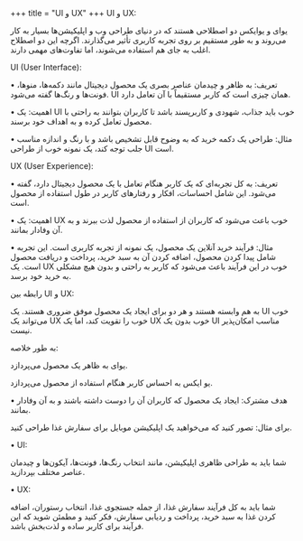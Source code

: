 +++
title = "UI و UX"
+++
UI و UX:

یوای و یوایکس دو اصطلاحی هستند که در دنیای طراحی وب و اپلیکیشن‌ها بسیار به کار می‌روند و به طور مستقیم بر روی تجربه کاربری تأثیر می‌گذارند. اگرچه این دو اصطلاح اغلب به جای هم استفاده می‌شوند، اما تفاوت‌های مهمی دارند.

UI (User Interface):

• تعریف: به ظاهر و چیدمان عناصر بصری یک محصول دیجیتال مانند دکمه‌ها، منو‌ها، فونت‌ها و رنگ‌ها گفته می‌شود. UI همان چیزی است که کاربر مستقیماً با آن تعامل دارد.

• اهمیت: یک UI خوب باید جذاب، شهودی و کاربرپسند باشد تا کاربران بتوانند به راحتی با محصول تعامل کرده و به اهداف خود برسند.

• مثال: طراحی یک دکمه خرید که به وضوح قابل تشخیص باشد و با رنگ و اندازه مناسب جلب توجه کند، یک نمونه خوب از طراحی UI است.

UX (User Experience):

• تعریف: به کل تجربه‌ای که یک کاربر هنگام تعامل با یک محصول دیجیتال دارد، گفته می‌شود. این شامل احساسات، افکار و رفتارهای کاربر در طول استفاده از محصول است.

• اهمیت: یک UX خوب باعث می‌شود که کاربران از استفاده از محصول لذت ببرند و به آن وفادار بمانند.

• مثال: فرآیند خرید آنلاین یک محصول، یک نمونه از تجربه کاربری است. این تجربه شامل پیدا کردن محصول، اضافه کردن آن به سبد خرید، پرداخت و دریافت محصول است. یک UX خوب در این فرآیند باعث می‌شود که کاربر به راحتی و بدون هیچ مشکلی به خرید خود برسد.

رابطه بین UI و UX:

به هم وابسته هستند و هر دو برای ایجاد یک محصول موفق ضروری هستند. یک UI خوب می‌تواند یک UX خوب را تقویت کند، اما یک UX خوب بدون یک UI مناسب امکان‌پذیر نیست.

به طور خلاصه:

یوای به ظاهر یک محصول می‌پردازد.

یو ایکس به احساس کاربر هنگام استفاده از محصول می‌پردازد.

• هدف مشترک: ایجاد یک محصول که کاربران آن را دوست داشته باشند و به آن وفادار بمانند.

برای مثال: تصور کنید که می‌خواهید یک اپلیکیشن موبایل برای سفارش غذا طراحی کنید.

• UI: 

شما باید به طراحی ظاهری اپلیکیشن، مانند انتخاب رنگ‌ها، فونت‌ها، آیکون‌ها و چیدمان عناصر مختلف بپردازید.

• UX: 

شما باید به کل فرآیند سفارش غذا، از جمله جستجوی غذا، انتخاب رستوران، اضافه کردن غذا به سبد خرید، پرداخت و ردیابی سفارش، فکر کنید و مطمئن شوید که این فرآیند برای کاربر ساده و لذت‌بخش باشد.
